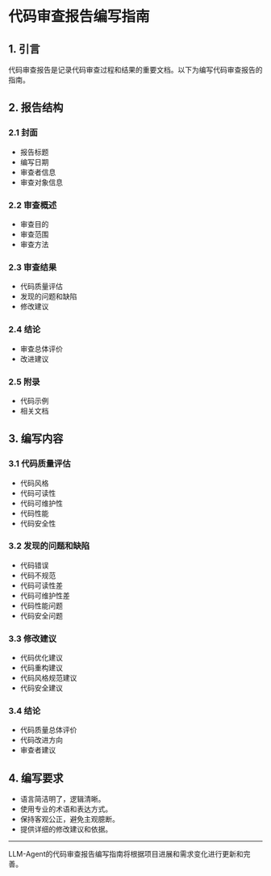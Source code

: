 # 代码审查报告编写指南

## 1. 引言

代码审查报告是记录代码审查过程和结果的重要文档。以下为编写代码审查报告的指南。

## 2. 报告结构

### 2.1 封面

- 报告标题
- 编写日期
- 审查者信息
- 审查对象信息

### 2.2 审查概述

- 审查目的
- 审查范围
- 审查方法

### 2.3 审查结果

- 代码质量评估
- 发现的问题和缺陷
- 修改建议

### 2.4 结论

- 审查总体评价
- 改进建议

### 2.5 附录

- 代码示例
- 相关文档

## 3. 编写内容

### 3.1 代码质量评估

- 代码风格
- 代码可读性
- 代码可维护性
- 代码性能
- 代码安全性

### 3.2 发现的问题和缺陷

- 代码错误
- 代码不规范
- 代码可读性差
- 代码可维护性差
- 代码性能问题
- 代码安全问题

### 3.3 修改建议

- 代码优化建议
- 代码重构建议
- 代码风格规范建议
- 代码安全建议

### 3.4 结论

- 代码质量总体评价
- 代码改进方向
- 审查者建议

## 4. 编写要求

- 语言简洁明了，逻辑清晰。
- 使用专业的术语和表达方式。
- 保持客观公正，避免主观臆断。
- 提供详细的修改建议和依据。

---

LLM-Agent的代码审查报告编写指南将根据项目进展和需求变化进行更新和完善。